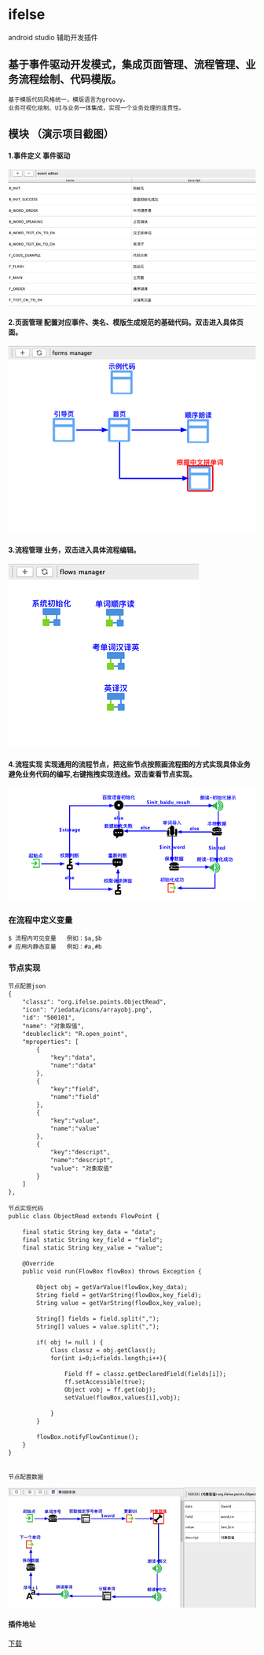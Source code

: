 # ifelse
 android studio 辅助开发插件
## 基于事件驱动开发模式，集成页面管理、流程管理、业务流程绘制、代码模版。
    
    基于模版代码风格统一，模版语言为groovy。
    业务可视化绘制、UI与业务一体集成，实现一个业务处理的连贯性。

## 模块 （演示项目截图）
#### 1.事件定义  事件驱动
![avatar](./images/event.jpg)
#### 2.页面管理  配置对应事件、类名、模版生成规范的基础代码。双击进入具体页面。
![avatar](./images/forms.jpg) 
#### 3.流程管理  业务，双击进入具体流程编辑。
![avatar](./images/flows.jpg)
#### 4.流程实现 实现通用的流程节点，把这些节点按照画流程图的方式实现具体业务避免业务代码的编写,右键拖拽实现连线。双击查看节点实现。
![avatar](./images/flow_init.jpg) 


### 在流程中定义变量
    $ 流程内可见变量   例如：$a,$b
    # 应用内静态变量   例如：#a,#b 
### 节点实现
    
    节点配置json
    {
        "classz": "org.ifelse.points.ObjectRead",
        "icon": "/iedata/icons/arrayobj.png",
        "id": "500101",
        "name": "对象取值",
        "doubleclick": "R.open_point",
        "mproperties": [
            {
                "key":"data",
                "name":"data"
            },
            {
                "key":"field",
                "name":"field"
            },
            {
                "key":"value",
                "name":"value"
            },
            {
                "key":"descript",
                "name":"descript",
                "value": "对象取值"
            }
        ]
    },
    
    节点实现代码
    public class ObjectRead extends FlowPoint {
    
        final static String key_data = "data";
        final static String key_field = "field";
        final static String key_value = "value";
    
        @Override
        public void run(FlowBox flowBox) throws Exception {
    
            Object obj = getVarValue(flowBox,key_data);
            String field = getVarString(flowBox,key_field);
            String value = getVarString(flowBox,key_value);
    
            String[] fields = field.split(",");
            String[] values = value.split(",");
    
            if( obj != null ) {
                Class classz = obj.getClass();
                for(int i=0;i<fields.length;i++){
    
                    Field ff = classz.getDeclaredField(fields[i]);
                    ff.setAccessible(true);
                    Object vobj = ff.get(obj);
                    setValue(flowBox,values[i],vobj);
    
                }
            }
    
            flowBox.notifyFlowContinue();
        }
    }
   
    
    节点配置数据
![avatar](./images/point_set.jpg) 
    

#### 插件地址
[下载](./ifelse.zip)